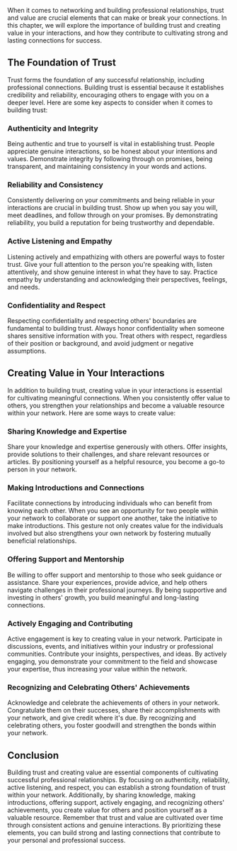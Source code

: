 
When it comes to networking and building professional relationships, trust and value are crucial elements that can make or break your connections. In this chapter, we will explore the importance of building trust and creating value in your interactions, and how they contribute to cultivating strong and lasting connections for success.

## The Foundation of Trust

Trust forms the foundation of any successful relationship, including professional connections. Building trust is essential because it establishes credibility and reliability, encouraging others to engage with you on a deeper level. Here are some key aspects to consider when it comes to building trust:

### Authenticity and Integrity

Being authentic and true to yourself is vital in establishing trust. People appreciate genuine interactions, so be honest about your intentions and values. Demonstrate integrity by following through on promises, being transparent, and maintaining consistency in your words and actions.

### Reliability and Consistency

Consistently delivering on your commitments and being reliable in your interactions are crucial in building trust. Show up when you say you will, meet deadlines, and follow through on your promises. By demonstrating reliability, you build a reputation for being trustworthy and dependable.

### Active Listening and Empathy

Listening actively and empathizing with others are powerful ways to foster trust. Give your full attention to the person you're speaking with, listen attentively, and show genuine interest in what they have to say. Practice empathy by understanding and acknowledging their perspectives, feelings, and needs.

### Confidentiality and Respect

Respecting confidentiality and respecting others' boundaries are fundamental to building trust. Always honor confidentiality when someone shares sensitive information with you. Treat others with respect, regardless of their position or background, and avoid judgment or negative assumptions.

## Creating Value in Your Interactions

In addition to building trust, creating value in your interactions is essential for cultivating meaningful connections. When you consistently offer value to others, you strengthen your relationships and become a valuable resource within your network. Here are some ways to create value:

### Sharing Knowledge and Expertise

Share your knowledge and expertise generously with others. Offer insights, provide solutions to their challenges, and share relevant resources or articles. By positioning yourself as a helpful resource, you become a go-to person in your network.

### Making Introductions and Connections

Facilitate connections by introducing individuals who can benefit from knowing each other. When you see an opportunity for two people within your network to collaborate or support one another, take the initiative to make introductions. This gesture not only creates value for the individuals involved but also strengthens your own network by fostering mutually beneficial relationships.

### Offering Support and Mentorship

Be willing to offer support and mentorship to those who seek guidance or assistance. Share your experiences, provide advice, and help others navigate challenges in their professional journeys. By being supportive and investing in others' growth, you build meaningful and long-lasting connections.

### Actively Engaging and Contributing

Active engagement is key to creating value in your network. Participate in discussions, events, and initiatives within your industry or professional communities. Contribute your insights, perspectives, and ideas. By actively engaging, you demonstrate your commitment to the field and showcase your expertise, thus increasing your value within the network.

### Recognizing and Celebrating Others' Achievements

Acknowledge and celebrate the achievements of others in your network. Congratulate them on their successes, share their accomplishments with your network, and give credit where it's due. By recognizing and celebrating others, you foster goodwill and strengthen the bonds within your network.

## Conclusion

Building trust and creating value are essential components of cultivating successful professional relationships. By focusing on authenticity, reliability, active listening, and respect, you can establish a strong foundation of trust within your network. Additionally, by sharing knowledge, making introductions, offering support, actively engaging, and recognizing others' achievements, you create value for others and position yourself as a valuable resource. Remember that trust and value are cultivated over time through consistent actions and genuine interactions. By prioritizing these elements, you can build strong and lasting connections that contribute to your personal and professional success.
